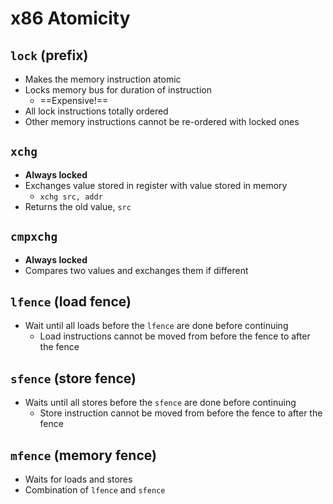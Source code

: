 # x86 Atomicity
## `lock` (prefix)
* Makes the memory instruction atomic
* Locks memory bus for duration of instruction
	* ==Expensive!==
* All lock instructions totally ordered
* Other memory instructions cannot be re-ordered with locked ones
## `xchg`
* **Always locked**
* Exchanges value stored in register with value stored in memory
	* `xchg src, addr`
* Returns the old value, `src`
## `cmpxchg`
* **Always locked**
* Compares two values and exchanges them if different
## `lfence` (load fence)
* Wait until all loads before the `lfence` are done before continuing
	* Load instructions cannot be moved from before the fence to after the fence
## `sfence` (store fence)
* Waits until all stores before the `sfence` are done before continuing
	* Store instruction cannot be moved from before the fence to after the fence
## `mfence` (memory fence)
* Waits for loads and stores
* Combination of `lfence` and `sfence`

